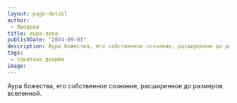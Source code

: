 ```yaml
---
layout: page-detail
author:
 - Яшодеви
title: аура-лока
publishDate: "2024-09-01"
description: Аура божества, его собственное сознание, расширенное до размеров вселенной.
tags:
 - санатана дхарма
image: 
---
```


Аура божества, его собственное сознание, расширенное до размеров вселенной.


